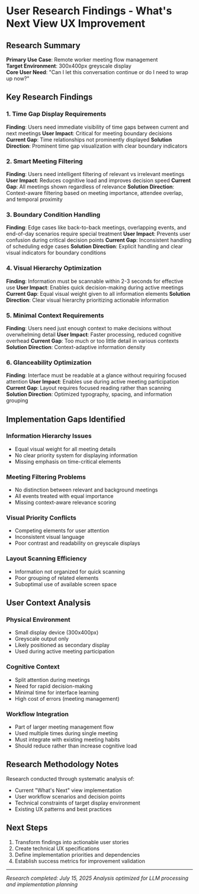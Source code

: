 # User Research Findings - What's Next View UX Improvement

## Research Summary

**Primary Use Case**: Remote worker meeting flow management  
**Target Environment**: 300x400px greyscale display  
**Core User Need**: "Can I let this conversation continue or do I need to wrap up now?"

## Key Research Findings

### 1. Time Gap Display Requirements

**Finding**: Users need immediate visibility of time gaps between current and next meetings
**User Impact**: Critical for meeting boundary decisions
**Current Gap**: Time relationships not prominently displayed
**Solution Direction**: Prominent time gap visualization with clear boundary indicators

### 2. Smart Meeting Filtering

**Finding**: Users need intelligent filtering of relevant vs irrelevant meetings
**User Impact**: Reduces cognitive load and improves decision speed
**Current Gap**: All meetings shown regardless of relevance
**Solution Direction**: Context-aware filtering based on meeting importance, attendee overlap, and temporal proximity

### 3. Boundary Condition Handling

**Finding**: Edge cases like back-to-back meetings, overlapping events, and end-of-day scenarios require special treatment
**User Impact**: Prevents user confusion during critical decision points
**Current Gap**: Inconsistent handling of scheduling edge cases
**Solution Direction**: Explicit handling and clear visual indicators for boundary conditions

### 4. Visual Hierarchy Optimization

**Finding**: Information must be scannable within 2-3 seconds for effective use
**User Impact**: Enables quick decision-making during active meetings
**Current Gap**: Equal visual weight given to all information elements
**Solution Direction**: Clear visual hierarchy prioritizing actionable information

### 5. Minimal Context Requirements

**Finding**: Users need just enough context to make decisions without overwhelming detail
**User Impact**: Faster processing, reduced cognitive overhead
**Current Gap**: Too much or too little detail in various contexts
**Solution Direction**: Context-adaptive information density

### 6. Glanceability Optimization

**Finding**: Interface must be readable at a glance without requiring focused attention
**User Impact**: Enables use during active meeting participation
**Current Gap**: Layout requires focused reading rather than scanning
**Solution Direction**: Optimized typography, spacing, and information grouping

## Implementation Gaps Identified

### Information Hierarchy Issues
- Equal visual weight for all meeting details
- No clear priority system for displaying information
- Missing emphasis on time-critical elements

### Meeting Filtering Problems
- No distinction between relevant and background meetings
- All events treated with equal importance
- Missing context-aware relevance scoring

### Visual Priority Conflicts
- Competing elements for user attention
- Inconsistent visual language
- Poor contrast and readability on greyscale displays

### Layout Scanning Efficiency
- Information not organized for quick scanning
- Poor grouping of related elements
- Suboptimal use of available screen space

## User Context Analysis

### Physical Environment
- Small display device (300x400px)
- Greyscale output only
- Likely positioned as secondary display
- Used during active meeting participation

### Cognitive Context
- Split attention during meetings
- Need for rapid decision-making
- Minimal time for interface learning
- High cost of errors (meeting management)

### Workflow Integration
- Part of larger meeting management flow
- Used multiple times during single meeting
- Must integrate with existing meeting habits
- Should reduce rather than increase cognitive load

## Research Methodology Notes

Research conducted through systematic analysis of:
- Current "What's Next" view implementation
- User workflow scenarios and decision points
- Technical constraints of target display environment
- Existing UX patterns and best practices

## Next Steps

1. Transform findings into actionable user stories
2. Create technical UX specifications
3. Define implementation priorities and dependencies
4. Establish success metrics for improvement validation

---

*Research completed: July 15, 2025*
*Analysis optimized for LLM processing and implementation planning*